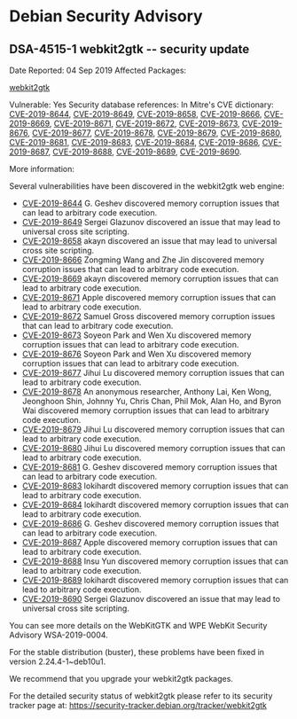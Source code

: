 
Debian Security Advisory
========================


DSA-4515-1 webkit2gtk -- security update
----------------------------------------



Date Reported:
04 Sep 2019
Affected Packages:

[webkit2gtk](https://packages.debian.org/src:webkit2gtk)

Vulnerable:
Yes
Security database references:
In Mitre's CVE dictionary: [CVE-2019-8644](https://security-tracker.debian.org/tracker/CVE-2019-8644), [CVE-2019-8649](https://security-tracker.debian.org/tracker/CVE-2019-8649), [CVE-2019-8658](https://security-tracker.debian.org/tracker/CVE-2019-8658), [CVE-2019-8666](https://security-tracker.debian.org/tracker/CVE-2019-8666), [CVE-2019-8669](https://security-tracker.debian.org/tracker/CVE-2019-8669), [CVE-2019-8671](https://security-tracker.debian.org/tracker/CVE-2019-8671), [CVE-2019-8672](https://security-tracker.debian.org/tracker/CVE-2019-8672), [CVE-2019-8673](https://security-tracker.debian.org/tracker/CVE-2019-8673), [CVE-2019-8676](https://security-tracker.debian.org/tracker/CVE-2019-8676), [CVE-2019-8677](https://security-tracker.debian.org/tracker/CVE-2019-8677), [CVE-2019-8678](https://security-tracker.debian.org/tracker/CVE-2019-8678), [CVE-2019-8679](https://security-tracker.debian.org/tracker/CVE-2019-8679), [CVE-2019-8680](https://security-tracker.debian.org/tracker/CVE-2019-8680), [CVE-2019-8681](https://security-tracker.debian.org/tracker/CVE-2019-8681), [CVE-2019-8683](https://security-tracker.debian.org/tracker/CVE-2019-8683), [CVE-2019-8684](https://security-tracker.debian.org/tracker/CVE-2019-8684), [CVE-2019-8686](https://security-tracker.debian.org/tracker/CVE-2019-8686), [CVE-2019-8687](https://security-tracker.debian.org/tracker/CVE-2019-8687), [CVE-2019-8688](https://security-tracker.debian.org/tracker/CVE-2019-8688), [CVE-2019-8689](https://security-tracker.debian.org/tracker/CVE-2019-8689), [CVE-2019-8690](https://security-tracker.debian.org/tracker/CVE-2019-8690).  

More information:

Several vulnerabilities have been discovered in the webkit2gtk web
engine:


* [CVE-2019-8644](https://security-tracker.debian.org/tracker/CVE-2019-8644)
G. Geshev discovered memory corruption issues that can lead to
 arbitrary code execution.
* [CVE-2019-8649](https://security-tracker.debian.org/tracker/CVE-2019-8649)
Sergei Glazunov discovered an issue that may lead to universal
 cross site scripting.
* [CVE-2019-8658](https://security-tracker.debian.org/tracker/CVE-2019-8658)
akayn discovered an issue that may lead to universal cross site
 scripting.
* [CVE-2019-8666](https://security-tracker.debian.org/tracker/CVE-2019-8666)
Zongming Wang and Zhe Jin discovered memory corruption issues that
 can lead to arbitrary code execution.
* [CVE-2019-8669](https://security-tracker.debian.org/tracker/CVE-2019-8669)
akayn discovered memory corruption issues that can lead to
 arbitrary code execution.
* [CVE-2019-8671](https://security-tracker.debian.org/tracker/CVE-2019-8671)
Apple discovered memory corruption issues that can lead to
 arbitrary code execution.
* [CVE-2019-8672](https://security-tracker.debian.org/tracker/CVE-2019-8672)
Samuel Gross discovered memory corruption issues that can lead to
 arbitrary code execution.
* [CVE-2019-8673](https://security-tracker.debian.org/tracker/CVE-2019-8673)
Soyeon Park and Wen Xu discovered memory corruption issues that
 can lead to arbitrary code execution.
* [CVE-2019-8676](https://security-tracker.debian.org/tracker/CVE-2019-8676)
Soyeon Park and Wen Xu discovered memory corruption issues that
 can lead to arbitrary code execution.
* [CVE-2019-8677](https://security-tracker.debian.org/tracker/CVE-2019-8677)
Jihui Lu discovered memory corruption issues that can lead to
 arbitrary code execution.
* [CVE-2019-8678](https://security-tracker.debian.org/tracker/CVE-2019-8678)
An anonymous researcher, Anthony Lai, Ken Wong, Jeonghoon Shin,
 Johnny Yu, Chris Chan, Phil Mok, Alan Ho, and Byron Wai discovered
 memory corruption issues that can lead to arbitrary code
 execution.
* [CVE-2019-8679](https://security-tracker.debian.org/tracker/CVE-2019-8679)
Jihui Lu discovered memory corruption issues that can lead to
 arbitrary code execution.
* [CVE-2019-8680](https://security-tracker.debian.org/tracker/CVE-2019-8680)
Jihui Lu discovered memory corruption issues that can lead to
 arbitrary code execution.
* [CVE-2019-8681](https://security-tracker.debian.org/tracker/CVE-2019-8681)
G. Geshev discovered memory corruption issues that can lead to
 arbitrary code execution.
* [CVE-2019-8683](https://security-tracker.debian.org/tracker/CVE-2019-8683)
lokihardt discovered memory corruption issues that can lead to
 arbitrary code execution.
* [CVE-2019-8684](https://security-tracker.debian.org/tracker/CVE-2019-8684)
lokihardt discovered memory corruption issues that can lead to
 arbitrary code execution.
* [CVE-2019-8686](https://security-tracker.debian.org/tracker/CVE-2019-8686)
G. Geshev discovered memory corruption issues that can lead to
 arbitrary code execution.
* [CVE-2019-8687](https://security-tracker.debian.org/tracker/CVE-2019-8687)
Apple discovered memory corruption issues that can lead to
 arbitrary code execution.
* [CVE-2019-8688](https://security-tracker.debian.org/tracker/CVE-2019-8688)
Insu Yun discovered memory corruption issues that can lead to
 arbitrary code execution.
* [CVE-2019-8689](https://security-tracker.debian.org/tracker/CVE-2019-8689)
lokihardt discovered memory corruption issues that can lead to
 arbitrary code execution.
* [CVE-2019-8690](https://security-tracker.debian.org/tracker/CVE-2019-8690)
Sergei Glazunov discovered an issue that may lead to universal
 cross site scripting.


You can see more details on the WebKitGTK and WPE WebKit Security
Advisory WSA-2019-0004.


For the stable distribution (buster), these problems have been fixed in
version 2.24.4-1~deb10u1.


We recommend that you upgrade your webkit2gtk packages.


For the detailed security status of webkit2gtk please refer to
its security tracker page at:
<https://security-tracker.debian.org/tracker/webkit2gtk>





